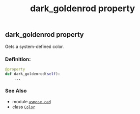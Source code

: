 ﻿---
title: dark_goldenrod property
second_title: Aspose.CAD for Python via .NET API References
description: 
type: docs
weight: 390
url: /python-net/aspose.cad/color/dark_goldenrod/
is_root: false
---

## dark_goldenrod property


Gets a system-defined color.
### Definition:
```python
@property
def dark_goldenrod(self):
    ...
```

### See Also
* module [`aspose.cad`](../../)
* class [`Color`](/cad/python-net/aspose.cad/color)
